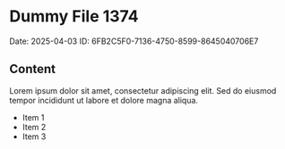 # Dummy File 1374

Date: 2025-04-03
ID: 6FB2C5F0-7136-4750-8599-8645040706E7

## Content

Lorem ipsum dolor sit amet, consectetur adipiscing elit.
Sed do eiusmod tempor incididunt ut labore et dolore magna aliqua.

* Item 1
* Item 2
* Item 3

